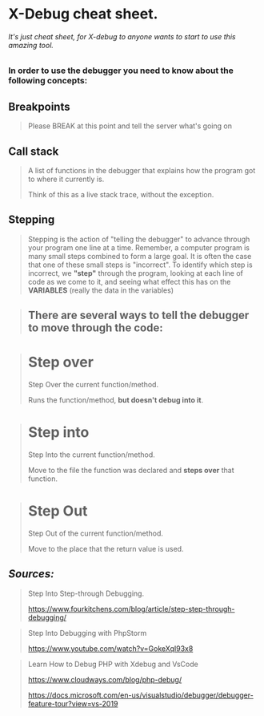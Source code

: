 # **X-Debug cheat sheet.**

###### It's just cheat sheet, for X-debug to anyone wants to start to use this amazing tool.



### In order to use the debugger you need to know about the following concepts:



## Breakpoints

> Please BREAK at this point and tell the server what's going on

## Call stack

>  A list of functions in the debugger that explains how the program got to where it currently is.
>
> Think of this as a live stack trace, without the exception.

## Stepping

> Stepping is the action of "telling the debugger" to advance through your program one line at a time. Remember, a computer program is many small steps combined to form a large goal. It is often the case that one of these small steps is "incorrect". To identify which step is incorrect, we **"step"** through the program, looking at each line of code as we come to it, and seeing what effect this has on the **VARIABLES** (really the data in the variables)

> ## **There** are several  ways to tell the debugger to move through the code:

> # Step over
>
> Step Over the current function/method. 
>
> Runs the function/method, **but doesn't debug into it**.

> # Step into 
>
> Step Into the current function/method.
>
> Move to the file the function was declared and **steps over** that function.

> # Step Out
>
> Step Out of the current function/method.
>
> Move to the place that the return value is used.

## ***Sources:***

> Step Into Step-through Debugging.
>
> https://www.fourkitchens.com/blog/article/step-step-through-debugging/

>  Step Into Debugging with PhpStorm
>
>  https://www.youtube.com/watch?v=GokeXqI93x8

>  Learn How to Debug PHP with Xdebug and VsCode
>
>  https://www.cloudways.com/blog/php-debug/
>
>  https://docs.microsoft.com/en-us/visualstudio/debugger/debugger-feature-tour?view=vs-2019

